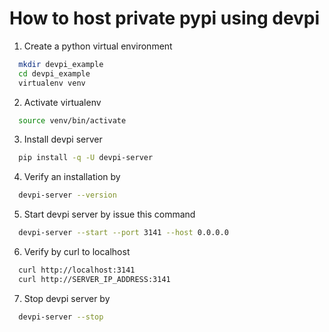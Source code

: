 # How to host private pypi using devpi

1.  Create a python virtual environment
```bash
  mkdir devpi_example
  cd devpi_example
  virtualenv venv
```
2.  Activate virtualenv
```bash
  source venv/bin/activate
```
3.  Install devpi server
```bash
  pip install -q -U devpi-server
```
4.  Verify an installation by
```bash
  devpi-server --version
```
5.  Start devpi server by issue this command
```bash
  devpi-server --start --port 3141 --host 0.0.0.0
```
6.  Verify by curl to localhost
```bash
  curl http://localhost:3141
  curl http://SERVER_IP_ADDRESS:3141
```
7.  Stop devpi server by
```bash
  devpi-server --stop
```
